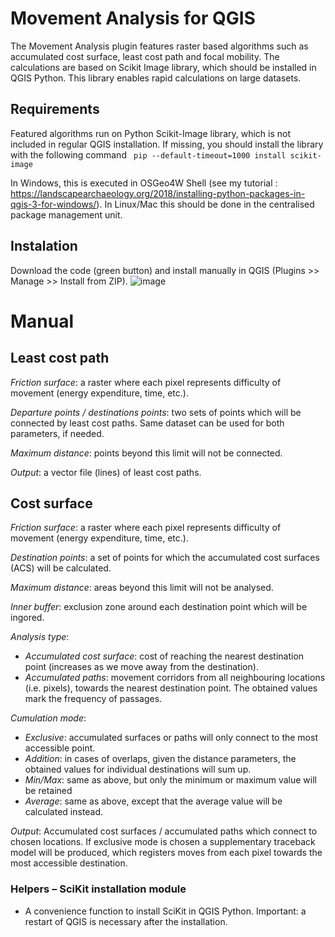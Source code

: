 # Movement Analysis for QGIS

The Movement Analysis plugin features raster based algorithms such as accumulated cost surface, least cost path and focal mobility. The calculations are based on Scikit Image library, which should be installed in QGIS Python. This library enables rapid calculations on large datasets. 

## Requirements
Featured algorithms run on Python Scikit-Image library, which is not included in regular QGIS installation. If missing, you should install the library with the following command 
``` pip --default-timeout=1000 install scikit-image```

In Windows, this is executed in OSGeo4W Shell (see my tutorial : https://landscapearchaeology.org/2018/installing-python-packages-in-qgis-3-for-windows/). In Linux/Mac this should be done in the centralised package management unit.

## Instalation
Download the code (green button) and install manually in QGIS (Plugins >> Manage >> Install from ZIP).
![image](https://github.com/zoran-cuckovic/QGIS-movement-analysis/assets/6622934/fc6e2ede-cf8e-4077-af68-b5f18f7fe263)

# Manual
## Least cost path
*Friction surface*: a raster where each pixel represents difficulty of movement (energy expenditure, time, etc.).

*Departure points / destinations points*: two sets of points which will be connected by least cost paths. Same dataset can be used for both parameters, if needed. 

*Maximum distance*: points beyond this limit will not be connected. 

*Output*: a vector file (lines) of least cost paths. 

## Cost surface 
*Friction surface*: a raster where each pixel represents difficulty of movement (energy expenditure, time, etc.).

*Destination points*: a set of points for which the accumulated cost surfaces (ACS) will be calculated. 

*Maximum distance*: areas beyond this limit will not be analysed. 

*Inner buffer*: exclusion zone around each destination point which will be ingored. 

*Analysis type*: 
* *Accumulated cost surface*: cost of reaching the nearest destination point (increases as we move away from the destination). 
* *Accumulated paths*: movement corridors from all neighbouring locations (i.e. pixels), towards the nearest destination point. The obtained values mark the frequency of passages. 

*Cumulation mode*:
* *Exclusive*: accumulated surfaces or paths will only connect to the most accessible point. 
* *Addition*: in cases of overlaps, given the distance parameters, the obtained values for individual destinations will sum up. 
* *Min/Max*: same as above, but only the minimum or maximum value will be retained
* *Average*: same as above, except that the average value will be calculated instead. 

*Output*: Accumulated cost surfaces / accumulated paths which connect to chosen locations. 
If exclusive mode is chosen a supplementary traceback model will be produced, which registers moves from each pixel towards the most accessible destination. 

### Helpers – SciKit installation module
* A convenience function to install SciKit in QGIS Python. Important: a restart of QGIS is necessary after the installation. 
